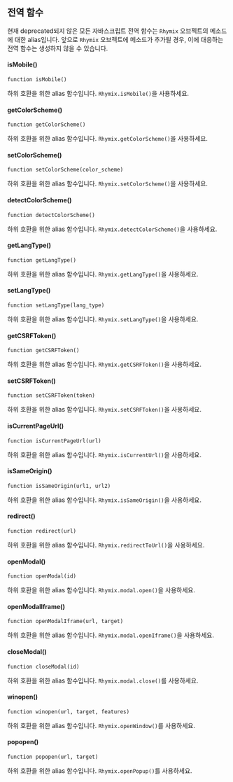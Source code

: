 전역 함수
---------

현재 deprecated되지 않은 모든 자바스크립트 전역 함수는 `Rhymix` 오브젝트의 메소드에 대한 alias입니다.
앞으로 `Rhymix` 오브젝트에 메소드가 추가될 경우, 이에 대응하는 전역 함수는 생성하지 않을 수 있습니다.

#### isMobile()

```
function isMobile()
```

하위 호환을 위한 alias 함수입니다. `Rhymix.isMobile()`을 사용하세요.

#### getColorScheme()

```
function getColorScheme()
```

하위 호환을 위한 alias 함수입니다. `Rhymix.getColorScheme()`을 사용하세요.

#### setColorScheme()

```
function setColorScheme(color_scheme)
```

하위 호환을 위한 alias 함수입니다. `Rhymix.setColorScheme()`을 사용하세요.

#### detectColorScheme()

```
function detectColorScheme()
```

하위 호환을 위한 alias 함수입니다. `Rhymix.detectColorScheme()`을 사용하세요.

#### getLangType()

```
function getLangType()
```

하위 호환을 위한 alias 함수입니다. `Rhymix.getLangType()`을 사용하세요.

#### setLangType()

```
function setLangType(lang_type)
```

하위 호환을 위한 alias 함수입니다. `Rhymix.setLangType()`을 사용하세요.

#### getCSRFToken()

```
function getCSRFToken()
```

하위 호환을 위한 alias 함수입니다. `Rhymix.getCSRFToken()`을 사용하세요.

#### setCSRFToken()

```
function setCSRFToken(token)
```

하위 호환을 위한 alias 함수입니다. `Rhymix.setCSRFToken()`을 사용하세요.

#### isCurrentPageUrl()

```
function isCurrentPageUrl(url)
```

하위 호환을 위한 alias 함수입니다. `Rhymix.isCurrentUrl()`을 사용하세요.

#### isSameOrigin()

```
function isSameOrigin(url1, url2)
```

하위 호환을 위한 alias 함수입니다. `Rhymix.isSameOrigin()`을 사용하세요.

#### redirect()

```
function redirect(url)
```

하위 호환을 위한 alias 함수입니다. `Rhymix.redirectToUrl()`을 사용하세요.

#### openModal()

```
function openModal(id)
```

하위 호환을 위한 alias 함수입니다. `Rhymix.modal.open()`을 사용하세요.

#### openModalIframe()

```
function openModalIframe(url, target)
```

하위 호환을 위한 alias 함수입니다. `Rhymix.modal.openIframe()`을 사용하세요.

#### closeModal()

```
function closeModal(id)
```

하위 호환을 위한 alias 함수입니다. `Rhymix.modal.close()`를 사용하세요.

#### winopen()

```
function winopen(url, target, features)
```

하위 호환을 위한 alias 함수입니다. `Rhymix.openWindow()`를 사용하세요.

#### popopen()

```
function popopen(url, target)
```

하위 호환을 위한 alias 함수입니다. `Rhymix.openPopup()`를 사용하세요.

